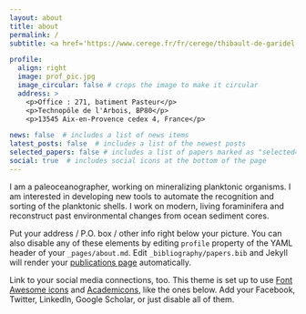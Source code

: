 ```yaml
---
layout: about
title: about
permalink: /
subtitle: <a href='https://www.cerege.fr/fr/cerege/thibault-de-garidel-thoron/'>CNRS-CEREGE</a>. Aix-en-Provence, France.

profile:
  align: right
  image: prof_pic.jpg
  image_circular: false # crops the image to make it circular
  address: >
    <p>Office : 271, batiment Pasteur</p>
    <p>Technopôle de l'Arbois, BP80</p>
    <p>13545 Aix-en-Provence cedex 4, France</p>

news: false  # includes a list of news items
latest_posts: false  # includes a list of the newest posts
selected_papers: false # includes a list of papers marked as "selected={true}"
social: true  # includes social icons at the bottom of the page
---
```


I am a paleoceanographer, working on mineralizing planktonic organisms. I am interested in developing new tools to automate the recognition and sorting of the planktonic shells. I work on modern, living foraminifera and reconstruct past environmental changes from ocean sediment cores.

Put your address / P.O. box / other info right below your picture. You can also disable any of these elements by editing `profile` property of the YAML header of your `_pages/about.md`. Edit `_bibliography/papers.bib` and Jekyll will render your [publications page](/al-folio/publications/) automatically.

Link to your social media connections, too. This theme is set up to use [Font Awesome icons](http://fortawesome.github.io/Font-Awesome/) and [Academicons](https://jpswalsh.github.io/academicons/), like the ones below. Add your Facebook, Twitter, LinkedIn, Google Scholar, or just disable all of them.
